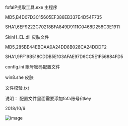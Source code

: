 fofaIP提取工具.exe 主程序

MD5,B4D07D3C15605EF386EB337E4D54F735

SHA1,6EF9222C70218BFA849D9111C0468D258C3E1911

SkinH_EL.dll 皮肤文件

MD5,285BE44EBCAA0A24DD8B028CA24DDDF2

SHA1,9FF19B518CDDB5E103AFAE97D6CC5E1F56884FD5

config.ini 账号密码配置文件

win8.she 皮肤

文件校验.txt

说明： 配置文件里面需要添加fofa账号和key

2018/10/6

![image](https://github.com/greekn/awakening-conscience/blob/master/fofa/1.png)


